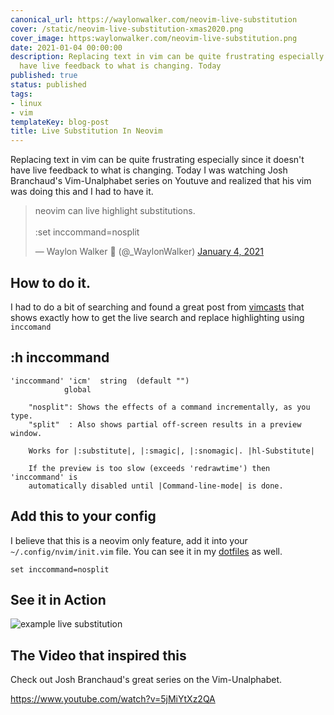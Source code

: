 ```yaml
---
canonical_url: https://waylonwalker.com/neovim-live-substitution
cover: /static/neovim-live-substitution-xmas2020.png
cover_image: https:waylonwalker.com/neovim-live-substitution.png
date: 2021-01-04 00:00:00
description: Replacing text in vim can be quite frustrating especially since it doesn't
  have live feedback to what is changing. Today
published: true
status: published
tags:
- linux
- vim
templateKey: blog-post
title: Live Substitution In Neovim
---
```


Replacing text in vim can be quite frustrating especially since it doesn't have
live feedback to what is changing. Today I was watching Josh Branchaud's
Vim-Unalphabet series on Youtuve and realized that his vim was doing this and I
had to have it.

<blockquote class="twitter-tweet"><p lang="en" dir="ltr">neovim can live highlight substitutions.<br><br>:set inccommand=nosplit</p>&mdash; Waylon Walker 🐍 (@_WaylonWalker) <a href="https://twitter.com/_WaylonWalker/status/1346081617199198210?ref_src=twsrc%5Etfw">January 4, 2021</a></blockquote>
<script async src="https://platform.twitter.com/widgets.js" charset="utf-8"></script>



## How to do it.

I had to do a bit of searching and found a great post from [vimcasts](http://vimcasts.org/episodes/neovim-eyecandy/) that shows exactly how to get the live search and replace highlighting using `inccomand`


## :h inccommand


``` vim
'inccommand' 'icm'	string	(default "")
			global
			
	"nosplit": Shows the effects of a command incrementally, as you type.
	"split"	 : Also shows partial off-screen results in a preview window.

	Works for |:substitute|, |:smagic|, |:snomagic|. |hl-Substitute|

	If the preview is too slow (exceeds 'redrawtime') then 'inccommand' is
	automatically disabled until |Command-line-mode| is done.

```

## Add this to your config

I believe that this is a neovim only feature, add it into your
`~/.config/nvim/init.vim` file. You can see it in my
[dotfiles](https://github.com/WaylonWalker/devtainer/blob/main/dotfiles/.config/nvim/settings.vim#L155)
as well.

``` vim
set inccommand=nosplit
```

## See it in Action

![example live
substitution](https://waylonwalker.com/nvim-live-substitute-inccommand.gif)

## The Video that inspired this

Check out Josh Branchaud's great series on the Vim-Unalphabet.

https://www.youtube.com/watch?v=5jMiYtXz2QA